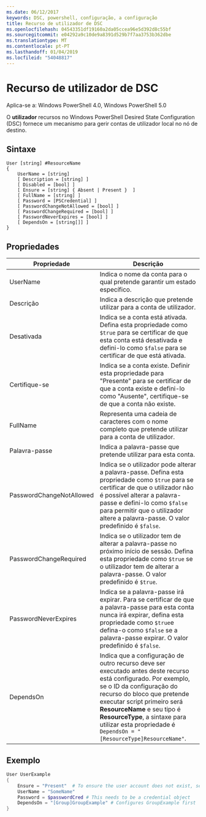```yaml
---
ms.date: 06/12/2017
keywords: DSC, powershell, configuração, a configuração
title: Recurso de utilizador de DSC
ms.openlocfilehash: 04543351df19160a2da05ccea96e5d392d8c55bf
ms.sourcegitcommit: e04292a9c10de9a8391d529b7f7aa3753b362dbe
ms.translationtype: MT
ms.contentlocale: pt-PT
ms.lasthandoff: 01/04/2019
ms.locfileid: "54048817"
---
```

# <a name="dsc-user-resource"></a>Recurso de utilizador de DSC

Aplica-se a: Windows PowerShell 4.0, Windows PowerShell 5.0

O **utilizador** recursos no Windows PowerShell Desired State Configuration (DSC) fornece um mecanismo para gerir contas de utilizador local no nó de destino.

## <a name="syntax"></a>Sintaxe

```
User [string] #ResourceName
{
    UserName = [string]
    [ Description = [string] ]
    [ Disabled = [bool] ]
    [ Ensure = [string] { Absent | Present }  ]
    [ FullName = [string] ]
    [ Password = [PSCredential] ]
    [ PasswordChangeNotAllowed = [bool] ]
    [ PasswordChangeRequired = [bool] ]
    [ PasswordNeverExpires = [bool] ]
    [ DependsOn = [string[]] ]
}
```

## <a name="properties"></a>Propriedades

|  Propriedade  |  Descrição   |
|---|---|
| UserName| Indica o nome da conta para o qual pretende garantir um estado específico.|
| Descrição| Indica a descrição que pretende utilizar para a conta de utilizador.|
| Desativada| Indica se a conta está ativada. Defina esta propriedade como `$true` para se certificar de que esta conta está desativada e defini-lo como `$false` para se certificar de que está ativada.|
| Certifique-se| Indica se a conta existe. Definir esta propriedade para "Presente" para se certificar de que a conta existe e defini-lo como "Ausente", certifique-se de que a conta não existe.|
| FullName| Representa uma cadeia de caracteres com o nome completo que pretende utilizar para a conta de utilizador.|
| Palavra-passe| Indica a palavra-passe que pretende utilizar para esta conta. |
| PasswordChangeNotAllowed| Indica se o utilizador pode alterar a palavra-passe. Defina esta propriedade como `$true` para se certificar de que o utilizador não é possível alterar a palavra-passe e defini-lo como `$false` para permitir que o utilizador altere a palavra-passe. O valor predefinido é `$false`.|
| PasswordChangeRequired| Indica se o utilizador tem de alterar a palavra-passe no próximo início de sessão. Defina esta propriedade como `$true` se o utilizador tem de alterar a palavra-passe. O valor predefinido é `$true`.|
| PasswordNeverExpires| Indica se a palavra-passe irá expirar. Para se certificar de que a palavra-passe para esta conta nunca irá expirar, defina esta propriedade como `$true`e defina-o como `$false` se a palavra-passe expirar. O valor predefinido é `$false`.|
| DependsOn | Indica que a configuração de outro recurso deve ser executado antes deste recurso está configurado. Por exemplo, se o ID da configuração do recurso do bloco que pretende executar script primeiro será **ResourceName** e seu tipo é **ResourceType**, a sintaxe para utilizar esta propriedade é `DependsOn = "[ResourceType]ResourceName"`.|

## <a name="example"></a>Exemplo

```powershell
User UserExample
{
    Ensure = "Present"  # To ensure the user account does not exist, set Ensure to "Absent"
    UserName = "SomeName"
    Password = $passwordCred # This needs to be a credential object
    DependsOn = "[Group]GroupExample" # Configures GroupExample first
}
```